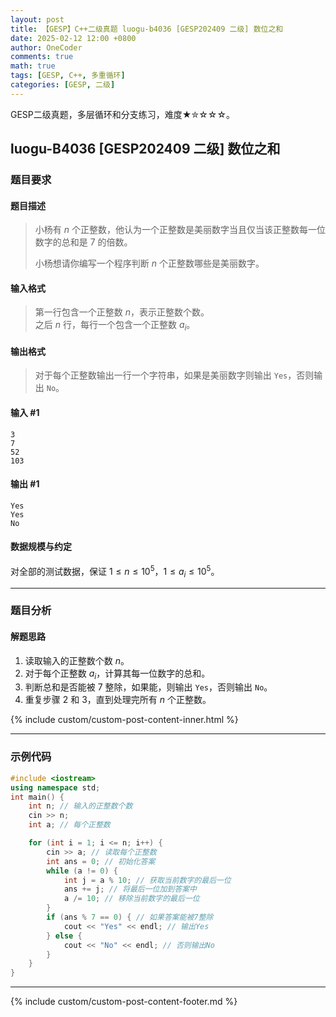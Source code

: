 ```yaml
---
layout: post
title: 【GESP】C++二级真题 luogu-b4036 [GESP202409 二级] 数位之和
date: 2025-02-12 12:00 +0800
author: OneCoder
comments: true
math: true
tags: [GESP, C++, 多重循环]
categories: [GESP, 二级]
---
```

GESP二级真题，多层循环和分支练习，难度★✮☆☆☆。

<!--more-->

## luogu-B4036 [GESP202409 二级] 数位之和

### 题目要求

#### 题目描述

>小杨有 $n$ 个正整数，他认为一个正整数是美丽数字当且仅当该正整数每一位数字的总和是 $7$ 的倍数。
>
>小杨想请你编写一个程序判断 $n$ 个正整数哪些是美丽数字。

#### 输入格式

>第一行包含一个正整数 $n$，表示正整数个数。  
>之后 $n$ 行，每行一个包含一个正整数 $a_i$。

#### 输出格式

>对于每个正整数输出一行一个字符串，如果是美丽数字则输出 `Yes`，否则输出 `No`。

#### 输入 #1

```console
3
7
52
103
```

#### 输出 #1

```console
Yes
Yes
No
```

#### 数据规模与约定

对全部的测试数据，保证 $1 \leq n \leq 10^5$，$1 \leq a_i \leq 10^5$。

---

### 题目分析

#### 解题思路

1. 读取输入的正整数个数 $n$。
2. 对于每个正整数 $a_i$，计算其每一位数字的总和。
3. 判断总和是否能被 $7$ 整除，如果能，则输出 `Yes`，否则输出 `No`。
4. 重复步骤 $2$ 和 $3$，直到处理完所有 $n$ 个正整数。

{% include custom/custom-post-content-inner.html %}

---

### 示例代码

```cpp
#include <iostream>
using namespace std;
int main() {
    int n; // 输入的正整数个数
    cin >> n;
    int a; // 每个正整数

    for (int i = 1; i <= n; i++) {
        cin >> a; // 读取每个正整数
        int ans = 0; // 初始化答案
        while (a != 0) {
            int j = a % 10; // 获取当前数字的最后一位
            ans += j; // 将最后一位加到答案中
            a /= 10; // 移除当前数字的最后一位
        }
        if (ans % 7 == 0) { // 如果答案能被7整除
            cout << "Yes" << endl; // 输出Yes
        } else {
            cout << "No" << endl; // 否则输出No
        }
    }
}
```

---

{% include custom/custom-post-content-footer.md %}
